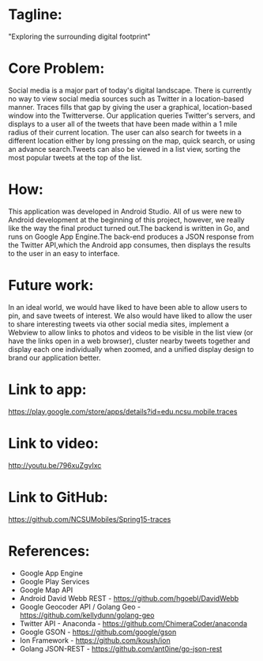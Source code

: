 # Tagline:

"Exploring the surrounding digital footprint"

# Core Problem:

Social media is a major part of today's digital landscape. There is currently no way to view social media sources such as Twitter in a location-based manner. Traces fills that gap by giving the user a graphical, location-based window into the Twitterverse. Our application queries Twitter's servers, and displays to a user all of the tweets that have been made within a 1 mile radius of their current location. The user can also search for tweets in a different location either by long pressing on the map, quick search, or using an advance search.Tweets can also be viewed in a list view, sorting the most popular tweets at the top of the list.

# How:

This application was developed in Android Studio. All of us were new to Android development at the beginning of this project, however, we really like the way the final product turned out.The backend is written in Go, and runs on Google App Engine.The back-end produces a JSON response from the Twitter API,which the Android app consumes, then displays the results to the user in an easy to interface.

# Future work:

In an ideal world, we would have liked to have been able to allow users to pin, and save tweets of interest. We also would have liked to allow the user to share interesting tweets via other social media sites, implement a Webview to allow links to photos and videos to be visible in the list view (or have the links open in a web browser), cluster nearby tweets together and display each one individually when zoomed, and a unified display design to brand our application better.

# Link to app:
https://play.google.com/store/apps/details?id=edu.ncsu.mobile.traces

# Link to video:
http://youtu.be/796xuZgvIxc

# Link to GitHub:
https://github.com/NCSUMobiles/Spring15-traces

# References:

- Google App Engine
- Google Play Services
- Google Map API
- Android David Webb REST - https://github.com/hgoebl/DavidWebb
- Google Geocoder API / Golang Geo - https://github.com/kellydunn/golang-geo
- Twitter API - Anaconda - https://github.com/ChimeraCoder/anaconda
- Google GSON - https://github.com/google/gson
- Ion Framework - https://github.com/koush/ion
- Golang JSON-REST - https://github.com/ant0ine/go-json-rest
